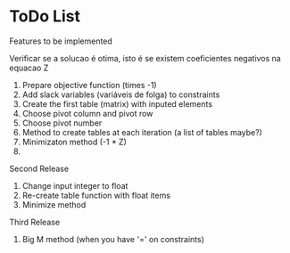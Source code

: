 # ToDo List
Features to be implemented

Verificar se a solucao é otima, isto é se existem coeficientes negativos na equacao Z

1. Prepare objective function (times -1)
2. Add slack variables (variáveis de folga) to constraints
3. Create the first table (matrix) with inputed elements
4. Choose pivot column and pivot row
5. Choose pivot number
6. Method to create tables at each iteration (a list of tables maybe?)
7. Minimizaton method (-1 * Z)
8.

Second Release
1. Change input integer to float
2. Re-create table function with float items
3. Minimize method

Third Release
1. Big M method (when you have '=' on constraints)


